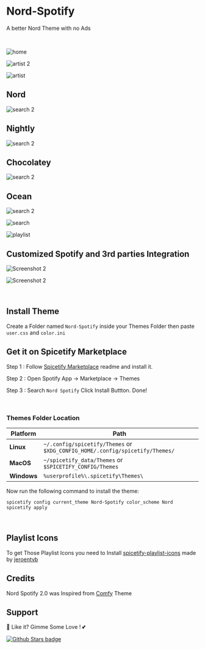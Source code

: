 # Nord-Spotify

A better Nord Theme with no Ads

<br />

![home](https://raw.githubusercontent.com/Tetrax-10/Spicetify-Themes/master/assets/home.png)

![artist 2](https://raw.githubusercontent.com/Tetrax-10/Spicetify-Themes/master/assets/artist-2.png)

![artist](https://raw.githubusercontent.com/Tetrax-10/Spicetify-Themes/master/assets/artist.png)

## Nord

![search 2](https://raw.githubusercontent.com/Tetrax-10/Spicetify-Themes/master/assets/search-2.png)

## Nightly

![search 2](https://raw.githubusercontent.com/Tetrax-10/Spicetify-Themes/master/assets/Nightly.png)

## Chocolatey

![search 2](https://raw.githubusercontent.com/Tetrax-10/Spicetify-Themes/master/assets/Chocolatey.png)

## Ocean

![search 2](https://raw.githubusercontent.com/Tetrax-10/Spicetify-Themes/master/assets/Ocean.png)

![search](https://raw.githubusercontent.com/Tetrax-10/Spicetify-Themes/master/assets/search.png)

![playlist](https://raw.githubusercontent.com/Tetrax-10/Spicetify-Themes/master/assets/playlist.png)

## Customized Spotify and 3rd parties Integration

![Screenshot 2](https://raw.githubusercontent.com/Tetrax-10/Spicetify-Themes/master/assets/spotify-lyrics.png)

![Screenshot 2](https://raw.githubusercontent.com/Tetrax-10/Spicetify-Themes/master/assets/lyrics-plus.png)

<br />

## Install Theme

Create a Folder named `Nord-Spotify` inside your Themes Folder then paste `user.css` and `color.ini`

## Get it on Spicetify Marketplace

Step 1 : Follow [Spicetify Marketplace](https://github.com/spicetify/spicetify-marketplace) readme and install it.

Step 2 : Open Spotify App -> Marketplace -> Themes

Step 3 : Search `Nord Spotify` Click Install Buttton. Done!

<br />

### Themes Folder Location

| **Platform** | **Path**                                                                     |
| ------------ | ---------------------------------------------------------------------------- |
| **Linux**    | `~/.config/spicetify/Themes` or `$XDG_CONFIG_HOME/.config/spicetify/Themes/` |
| **MacOS**    | `~/spicetify_data/Themes` or `$SPICETIFY_CONFIG/Themes`                      |
| **Windows**  | `%userprofile%\.spicetify\Themes\`                                           |

Now run the following command to install the theme:

```
spicetify config current_theme Nord-Spotify color_scheme Nord
spicetify apply
```

<br />

## Playlist Icons

To get Those Playlist Icons you need to Install [spicetify-playlist-icons](https://github.com/jeroentvb/spicetify-playlist-icons/tree/dist) made by [jeroentvb](https://github.com/jeroentvb)

## Credits

Nord Spotify 2.0 was Inspired from [Comfy](https://github.com/Comfy-Themes/Spicetify) Theme

## Support

🌟 Like it? Gimme Some Love ! 💕

[![Github Stars badge](https://img.shields.io/github/stars/Tetrax-10/Spicetify-Themes?logo=github&style=social)](https://github.com/Tetrax-10/Spicetify-Themes)
